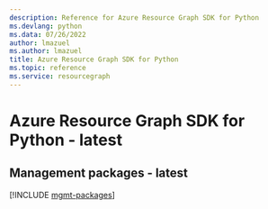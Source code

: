 ```yaml
---
description: Reference for Azure Resource Graph SDK for Python
ms.devlang: python
ms.data: 07/26/2022
author: lmazuel
ms.author: lmazuel
title: Azure Resource Graph SDK for Python
ms.topic: reference
ms.service: resourcegraph
---
```

# Azure Resource Graph SDK for Python - latest

## Management packages - latest
[!INCLUDE [mgmt-packages](resource-graph-mgmt-index.md)]